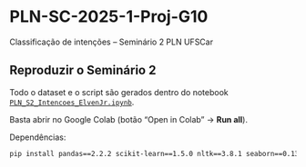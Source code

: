 # PLN-SC-2025-1-Proj-G10
Classificação de intenções – Seminário 2 PLN UFSCar
## Reproduzir o Seminário 2

Todo o dataset e o script são gerados dentro do notebook
[`PLN_S2_Intencoes_ElvenJr.ipynb`](./PLN_S2_Intencoes_ElvenJr.ipynb).

Basta abrir no Google Colab (botão “Open in Colab” → **Run all**).

Dependências:
```bash
pip install pandas==2.2.2 scikit-learn==1.5.0 nltk==3.8.1 seaborn==0.13.2 matplotlib==3.9.0
